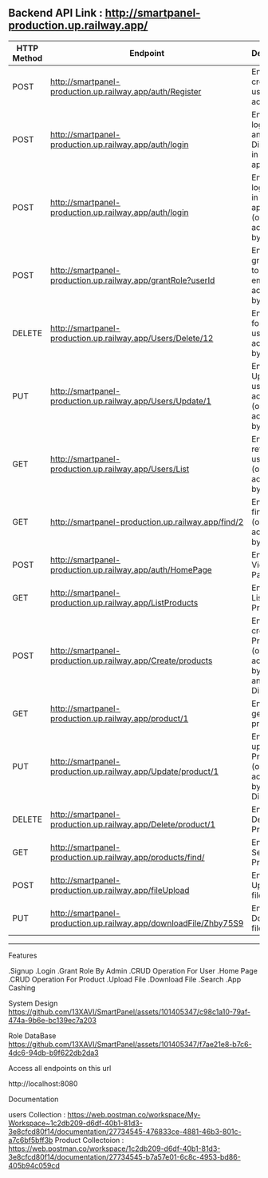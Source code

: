 Backend API Link : http://smartpanel-production.up.railway.app/
------------------------------------------------------------------------------------------------------------------------------------------------------------------
| HTTP Method | Endpoint                                                               | Description                                                             |
| ----------- | -----------------------------------------------------------------------| ------------------------------------------------------------------------|
| POST        | http://smartpanel-production.up.railway.app/auth/Register              | Endpoint to create new user and account                                 |
| POST        | http://smartpanel-production.up.railway.app/auth/login                 | Endpoint to login user and Disstributor in the application              |
| POST        | http://smartpanel-production.up.railway.app/auth/login                 | Endpoint to login admin in the application (only accessible by ADMIN)   |
| POST        | http://smartpanel-production.up.railway.app/grantRole?userId     		   | Endpoint to grant role to user's email  (only accessible by ADMIN)      |
| DELETE      | http://smartpanel-production.up.railway.app/Users/Delete/12            | Endpoint  for deltete user (only accessible by ADMIN)                   |
| PUT        | http://smartpanel-production.up.railway.app/Users/Update/1              | Endpoint to Update user   account (only accessible by ADMIN)            |
| GET        | http://smartpanel-production.up.railway.app/Users/List                  | Endpoint to retrieve user List  (only accessible by ADMIN)              |
| GET        | http://smartpanel-production.up.railway.app/find/2                      | Endpoint to find a user (only accessible by ADMIN)                      |
| POST       | http://smartpanel-production.up.railway.app/auth/HomePage               | Endpoint to View Home Page                                              |
| GET        | http://smartpanel-production.up.railway.app/ListProducts                | Endpoint to List all Product                                            |
| POST       | http://smartpanel-production.up.railway.app/Create/products             | Endpoint to create Product (only accessible by ADMIN and Distributor)   |
| GET        | http://smartpanel-production.up.railway.app/product/1                   | Endpoint to get one product                                             |
| PUT        | http://smartpanel-production.up.railway.app/Update/product/1            | Endpoint to update one Product (only accessible by Distributor)         |
| DELETE     | http://smartpanel-production.up.railway.app/Delete/product/1            | Endpoint to Delete one Product                                          |
| GET        | http://smartpanel-production.up.railway.app/products/find/              | Endpoint to Search for Product                                          |
| POST       | http://smartpanel-production.up.railway.app/fileUpload                  | Endpoint to Upload a file content                                       |
| PUT        | http://smartpanel-production.up.railway.app/downloadFile/Zhby75S9       | Endpoint to Download a file content                                     |
-------------------------------------------------------------------------------------------------------------------------------------------------------------------

Features

.Signup 
.Login
.Grant Role By Admin
.CRUD Operation For User
.Home Page
.CRUD Operation For Product
.Upload File
.Download File
.Search
.App Cashing

System Design
https://github.com/13XAVI/SmartPanel/assets/101405347/c98c1a10-79af-474a-9b6e-bc139ec7a203

Role DataBase
https://github.com/13XAVI/SmartPanel/assets/101405347/f7ae21e8-b7c6-4dc6-94db-b9f622db2da3

Access all endpoints on this url

  http://localhost:8080
  
  Documentation
  
 users Collection    : https://web.postman.co/workspace/My-Workspace~1c2db209-d6df-40b1-81d3-3e8cfcd80f14/documentation/27734545-476833ce-4881-46b3-801c-a7c6bf5bff3b
 Product Collectoion : https://web.postman.co/workspace/1c2db209-d6df-40b1-81d3-3e8cfcd80f14/documentation/27734545-b7a57e01-6c8c-4953-bd86-405b94c059cd
  



  
